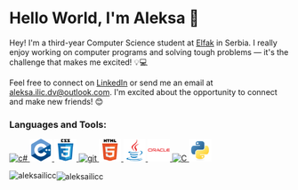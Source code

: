 <h1> Hello World, I'm Aleksa 👋 </h1>
<p>Hey! I'm a third-year Computer Science student at <a href="http://www.elfak.ni.ac.rs" target="_blank" rel="noopener"> Elfak</a> in Serbia. 
I really enjoy working on computer programs and solving tough problems — it's the challenge that makes me excited! 💡💻</p>


<p >Feel free to connect on <a href="www.linkedin.com/in/aleksa-ilicc" target="_blank" rel="noopener"> LinkedIn</a> or send me an email at <a href="mailto:aleksa.ilic.dv@outlook.com" target="blank">aleksa.ilic.dv@outlook.com</a>. I'm excited about the opportunity to connect and make new friends! 😊 </p>

</p>

<h3 align="left">Languages and Tools: </h3> 
<p align="left"> 
  <a href="https://learn.microsoft.com/en-us/dotnet/csharp/" target="_blank" rel="noreferrer"> <img src="https://user-images.githubusercontent.com/25181517/121405384-444d7300-c95d-11eb-959f-913020d3bf90.png" alt="c#" width="40" height="40"/> </a>
  <a href="https://www.w3schools.com/cpp/" target="_blank" rel="noreferrer"> <img src="https://raw.githubusercontent.com/devicons/devicon/master/icons/cplusplus/cplusplus-original.svg" alt="cplusplus" width="40" height="40"/> </a> 
  <a href="https://www.w3schools.com/css/" target="_blank" rel="noreferrer"> <img src="https://raw.githubusercontent.com/devicons/devicon/master/icons/css3/css3-original-wordmark.svg" alt="css3" width="40" height="40"/> </a> 
  <a href="https://git-scm.com/" target="_blank" rel="noreferrer"> <img src="https://www.vectorlogo.zone/logos/git-scm/git-scm-icon.svg" alt="git" width="40" height="40"/> </a> 
  <a href="https://www.w3.org/html/" target="_blank" rel="noreferrer"> <img src="https://raw.githubusercontent.com/devicons/devicon/master/icons/html5/html5-original-wordmark.svg" alt="html5" width="40" height="40"/> </a> 
  <a href="https://www.java.com" target="_blank" rel="noreferrer"> <img src="https://raw.githubusercontent.com/devicons/devicon/master/icons/java/java-original.svg" alt="java" width="40" height="40"/> </a> 
  <a href="https://www.oracle.com/" target="_blank" rel="noreferrer"> <img src="https://raw.githubusercontent.com/devicons/devicon/master/icons/oracle/oracle-original.svg" alt="oracle" width="40" height="40"/> </a> 
  <a href="https://www.python.org" target="_blank" rel="noreferrer"> <img src="https://raw.githubusercontent.com/jmnote/z-icons/master/svg/c.svg" alt="C" width="40" height="40"/> </a> 
  <a href="https://www.cprogramming.com/" target="_blank" rel="noreferrer"> <img src="https://raw.githubusercontent.com/devicons/devicon/master/icons/python/python-original.svg" alt="python" width="40" height="40"/> </a> 
</p>

<p><img align="left" src="https://github-readme-stats.vercel.app/api/top-langs?username=aleksailicc&show_icons=true&locale=en&layout=compact" alt="aleksailicc" /></p>

<p><img align="center" src="https://github-readme-streak-stats.herokuapp.com/?user=aleksailicc&" alt="aleksailicc" /></p>
